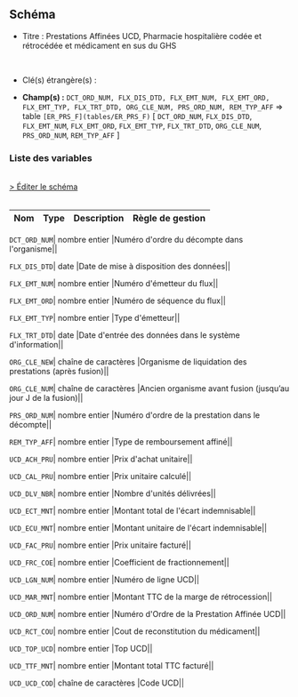 ## Schéma


- Titre : Prestations Affinées UCD, Pharmacie hospitalière codée et rétrocédée et médicament en sus du GHS
<br />



- Clé(s) étrangère(s) : <br />

- **Champ(s) :** `DCT_ORD_NUM, FLX_DIS_DTD, FLX_EMT_NUM, FLX_EMT_ORD, FLX_EMT_TYP, FLX_TRT_DTD, ORG_CLE_NUM, PRS_ORD_NUM, REM_TYP_AFF`
  => table `[ER_PRS_F](tables/ER_PRS_F)` [ `DCT_ORD_NUM`, `FLX_DIS_DTD`, `FLX_EMT_NUM`, `FLX_EMT_ORD`, `FLX_EMT_TYP`, `FLX_TRT_DTD`, `ORG_CLE_NUM`, `PRS_ORD_NUM`, `REM_TYP_AFF` ]<br />

 
### Liste des variables
<br />
<div>
    <a href="https://gitlab.com/healthdatahub/applications-du-hdh/schema-snds/-/tree/master/schemas/ER_UCD_F/ER_UCD_F.json"
       target="_blank" rel="noopener noreferrer">> Éditer le schéma</a>
</div>
<br />

Nom | Type | Description | Règle de gestion
-|-|-|-



`DCT_ORD_NUM`| nombre entier |Numéro d'ordre du décompte dans l'organisme||

`FLX_DIS_DTD`| date |Date de mise à disposition des données||

`FLX_EMT_NUM`| nombre entier |Numéro d'émetteur du flux||

`FLX_EMT_ORD`| nombre entier |Numéro de séquence du flux||

`FLX_EMT_TYP`| nombre entier |Type d'émetteur||

`FLX_TRT_DTD`| date |Date d'entrée des données dans le système d'information||

`ORG_CLE_NEW`| chaîne de caractères |Organisme de liquidation des prestations (après fusion)||

`ORG_CLE_NUM`| chaîne de caractères |Ancien organisme avant fusion (jusqu’au jour J de la fusion)||

`PRS_ORD_NUM`| nombre entier |Numéro d'ordre de la prestation dans le décompte||

`REM_TYP_AFF`| nombre entier |Type de remboursement affiné||

`UCD_ACH_PRU`| nombre entier |Prix d'achat unitaire||

`UCD_CAL_PRU`| nombre entier |Prix unitaire calculé||

`UCD_DLV_NBR`| nombre entier |Nombre d'unités délivrées||

`UCD_ECT_MNT`| nombre entier |Montant total de l'écart indemnisable||

`UCD_ECU_MNT`| nombre entier |Montant unitaire de l'écart indemnisable||

`UCD_FAC_PRU`| nombre entier |Prix unitaire facturé||

`UCD_FRC_COE`| nombre entier |Coefficient de fractionnement||

`UCD_LGN_NUM`| nombre entier |Numéro de ligne UCD||

`UCD_MAR_MNT`| nombre entier |Montant TTC de la marge de rétrocession||

`UCD_ORD_NUM`| nombre entier |Numéro d'Ordre de la Prestation Affinée UCD||

`UCD_RCT_COU`| nombre entier |Cout de reconstitution du médicament||

`UCD_TOP_UCD`| nombre entier |Top UCD||

`UCD_TTF_MNT`| nombre entier |Montant total TTC facturé||

`UCD_UCD_COD`| chaîne de caractères |Code UCD||
